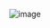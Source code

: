 ![image](https://github.com/NguyenTongAnhQuan443/PTUD/assets/97744835/d19a9e39-fc43-4f4d-a906-51c3a783d07d)
